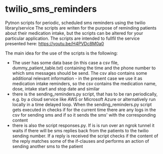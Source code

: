 # twilio_sms_reminders
Pytnon scripts for periodic, scheduled sms reminders using the twilio library/service
The scripts are writen for the purpose of reminding patients about their medication intake, but the scripts can be altered for your particular application.
The scripts are intended to fullfil the service presented here: https://youtu.be/H4PVDc8M0a0

The main idea for the use of the scripts is the following:
- The user has some data base (in this case a csv file, dummy_patient_table.txt) containing the time and the phone number to which sms messages should be send. The csv also contains 
some additional relevant information - in the present case we use it as medication intake reminders, so the csv contains the medication name, dose, 
intake start and stop date and similar
- there is the sending_reminders.py script, that has to be ran periodically, e.g. by a cloud service like AWS or Microsoft Azure or alternatively run locally
in a time delayed loop. When the sending_reminders.py script gets executed in checks if for the current time there are any logs in the csv for sending sms and
if so it sends the sms' with the corresponding content
- there is also the script responses.py. If is is run over an ngrok tunnel it waits if there will be sms replies back from the patients to the twilio sending number.
If a reply is received the script checks if the content of the reply matches some of the if-clauses and performs an action of sending another sms to the patient
